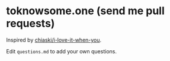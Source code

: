 # toknowsome.one (send me pull requests)

Inspired by [chiaski/i-love-it-when-you](https://github.com/chiaski/i-love-it-when-you).

Edit `questions.md` to add your own questions.